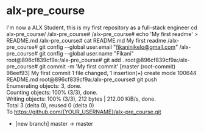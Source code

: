 # alx-pre_course
I'm now a ALX Student, this is my first repository as a full-stack engineer
cd alx-pre_course/
    /alx-pre_course#
     /alx-pre_course# echo 'My first readme' > README.md 
      /alx-pre_course# cat README.md
       My first readme
        /alx-pre_course# git config --global user.email "fikaninikelo@gmail.com"
         /alx-pre_course# git config --global user.name "Fikani"
          root@896cf839cf9a:/alx-pre_course# git add .
root@896cf839cf9a:/alx-pre_course# git commit -m 'My first commit'
[master (root-commit) 98eef93] My first commit
 1 file changed, 1 insertion(+)
 create mode 100644 README.md
root@896cf839cf9a:/alx-pre_course# git push                                                                                           
Enumerating objects: 3, done.                                                                                                         
Counting objects: 100% (3/3), done.                                                                                                   
Writing objects: 100% (3/3), 212 bytes | 212.00 KiB/s, done.                                                                          
Total 3 (delta 0), reused 0 (delta 0)                                                                                                 
To https://github.com/{YOUR_USERNAME}/alx-pre_course.git                                                                                       
 * [new branch]      master -> master

